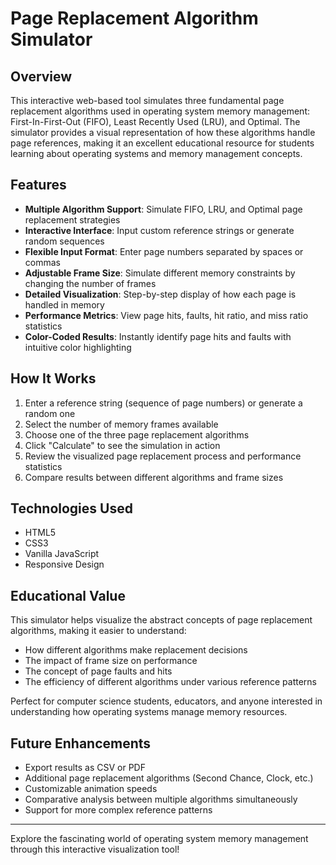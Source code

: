 # Page Replacement Algorithm Simulator

## Overview

This interactive web-based tool simulates three fundamental page replacement algorithms used in operating system memory management: First-In-First-Out (FIFO), Least Recently Used (LRU), and Optimal. The simulator provides a visual representation of how these algorithms handle page references, making it an excellent educational resource for students learning about operating systems and memory management concepts.

## Features

- **Multiple Algorithm Support**: Simulate FIFO, LRU, and Optimal page replacement strategies
- **Interactive Interface**: Input custom reference strings or generate random sequences
- **Flexible Input Format**: Enter page numbers separated by spaces or commas
- **Adjustable Frame Size**: Simulate different memory constraints by changing the number of frames
- **Detailed Visualization**: Step-by-step display of how each page is handled in memory
- **Performance Metrics**: View page hits, faults, hit ratio, and miss ratio statistics
- **Color-Coded Results**: Instantly identify page hits and faults with intuitive color highlighting

## How It Works

1. Enter a reference string (sequence of page numbers) or generate a random one
2. Select the number of memory frames available
3. Choose one of the three page replacement algorithms
4. Click "Calculate" to see the simulation in action
5. Review the visualized page replacement process and performance statistics
6. Compare results between different algorithms and frame sizes

## Technologies Used

- HTML5
- CSS3
- Vanilla JavaScript
- Responsive Design

## Educational Value

This simulator helps visualize the abstract concepts of page replacement algorithms, making it easier to understand:

- How different algorithms make replacement decisions
- The impact of frame size on performance
- The concept of page faults and hits
- The efficiency of different algorithms under various reference patterns

Perfect for computer science students, educators, and anyone interested in understanding how operating systems manage memory resources.

## Future Enhancements

- Export results as CSV or PDF
- Additional page replacement algorithms (Second Chance, Clock, etc.)
- Customizable animation speeds
- Comparative analysis between multiple algorithms simultaneously
- Support for more complex reference patterns

---

Explore the fascinating world of operating system memory management through this interactive visualization tool!
